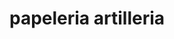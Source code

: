 ---
title: "papeleria artilleria"
url: /zitacuaro/papeleria-artilleria/
shop: material de oficina
---